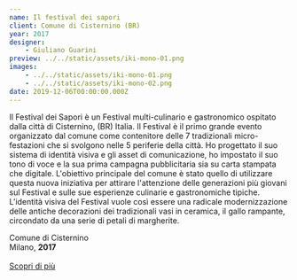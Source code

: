 ```yaml
---
name: Il festival dei sapori
client: Comune di Cisternino (BR)
year: 2017
designer:
    - Giuliano Guarini
preview: ../../static/assets/iki-mono-01.png
images:
    - ../../static/assets/iki-mono-01.png
    - ../../static/assets/iki-mono-02.png
date: 2019-12-06T00:00:00.000Z
---
```


Il Festival dei Sapori è un Festival multi-culinario e gastronomico ospitato dalla città di Cisternino, (BR) Italia. Il Festival è il primo grande evento organizzato dal comune come contenitore delle 7 tradizionali micro-festazioni che si svolgono nelle 5 periferie della città. Ho progettato il suo sistema di identità visiva e gli asset di comunicazione, ho impostato il suo tono di voce e la sua prima campagna pubblicitaria sia su carta stampata che digitale. L'obiettivo principale del comune è stato quello di utilizzare questa nuova iniziativa per attirare l'attenzione delle generazioni più giovani sul Festival e sulle sue esperienze culinarie e gastronomiche tipiche. L’identità visiva del Festival vuole così essere una radicale modernizzazione delle antiche decorazioni dei tradizionali vasi in ceramica, il gallo rampante, circondato da una serie di petali di margherite.

Comune di Cisternino  
Milano, **2017**<br><br>
[Scopri di più](https://www.lamiapieranna.it/it/eventi/eco-festival-dei-sapori/)
